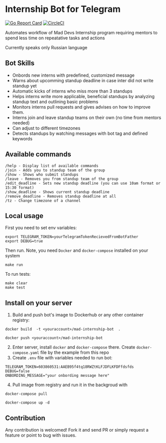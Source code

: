 # Internship Bot for Telegram
[![Go Report Card](https://goreportcard.com/badge/github.com/maddevsio/mad-internship-bot)](https://goreportcard.com/report/github.com/maddevsio/mad-internship-bot)
[![CircleCI](https://circleci.com/gh/maddevsio/mad-internship-bot.svg?style=svg)](https://circleci.com/gh/maddevsio/mad-internship-bot)

Automates workflow of Mad Devs Internship program requiring mentors to spend less time on repeatative tasks and actions

Currently speaks only Russian language

## Bot Skills

- Onbords new interns with predefined, customized message
- Warns about upcomming standup deadline in case inter did not write standup yet
- Automatic kicks of interns who miss more than 3 standups 
- Helps interns write more applicable, beneficial standups by analyzing standup text and outlining basic problems
- Monitors interns pull requests and gives advises on how to improve them. 
- Interns join and leave standup teams on their own (no time from mentors needed)
- Can adjust to different timezones 
- Detects standups by watching messages with bot tag and defined keywords

## Available commands
```
/help - Display list of available commands
/join - Adds you to standup team of the group
/show - Shows who submit standups
/leave - Removes you from standup team of the group
/edit_deadline - Sets new standup deadline (you can use 10am format or 15:30 format)
/show_deadline - Shows current standup deadline
/remove_deadline - Removes standup deadline at all
/tz - Change timezone of a channel
```

## Local usage
First you need to set env variables:

```
export TELEGRAM_TOKEN=yourTelegramTokenRecievedFromBotFather
export DEBUG=true
```
Then run. Note, you need `Docker` and `docker-compose` installed on your system
```
make run
```
To run tests: 
```
make clear
make test
```

## Install on your server 
1. Build and push bot's image to Dockerhub or any other container registry: 
```
docker build  -t <youraccount>/mad-internship-bot  .
```
```
docker push <youraccount>/mad-internship-bot
```
2. Enter server, install `docker` and `docker-compose` there. Create `docker-compose.yaml` file by the example from this repo
3. Create `.env` file with variables needed to run bot:
```
TELEGRAM_TOKEN=603860531:AAEB95f4tq18RWZtKLFJDFLKFDFfdsfds
DEBUG=false
ONBORDING_MESSAGE="your onbording message here"
```
4. Pull image from registry and run it in the backgroud with
```
docker-compose pull
```
```
docker-compose up -d
```

## Contribution

Any contribution is welcomed! Fork it and send PR or simply request a feature or point to bug with issues. 